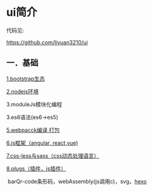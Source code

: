 # ui简介

代码见:

https://github.com/liyuan3210/ui

## 一．基础

[1.bootstrap生态](bootstrap.md)

[2.nodejs环境](env_nodejs.md)

3.moduleJs模块化编程

3.es6语法(es6->es5)

[5.webpacck编译,打包](webpack.md)

[6.js框架（angular, react,vue)](js_frame.md)

[7.css-less与sass（css动态处理语言）](html_css.md)

[8.plugs（插件，js插件）](js_plugs.md)

​			barQr-code条形码，webAssembly(js调用c)，svg，[hexo](hexo.md)

